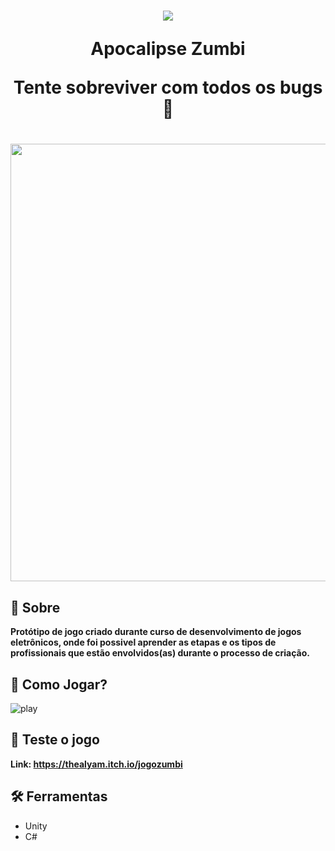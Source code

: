 <h1 align="center">
  <img src="https://user-images.githubusercontent.com/84540551/140651205-a2a5c7d2-7627-4857-9184-1ebda27e3406.png"/>
  <p>Apocalipse Zumbi<p/>
  <p>Tente sobreviver com todos os bugs 🤡</p>
</h1>

<h1 align="center"">
  <img src="https://media.giphy.com/media/psWP3hTFGvOFYrBT0D/giphy.gif" width="700"/>
</h1>

## 🚨 Sobre
**Protótipo de jogo criado durante curso de desenvolvimento de jogos eletrônicos, onde foi possivel aprender as etapas e os tipos de profissionais que estão envolvidos(as) durante o processo de criação.**

## 🤔 Como Jogar?
![play](https://user-images.githubusercontent.com/84540551/140651929-3a358c97-af35-44c9-a668-e1d6cc53f4e3.png)

## 👊 Teste o jogo
**Link: https://thealyam.itch.io/jogozumbi**

## 🛠️ Ferramentas
- Unity
- C#
